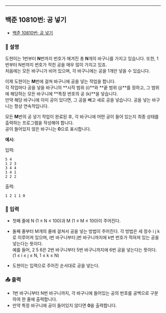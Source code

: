 ---

## 백준 10810번: 공 넣기

- [백준 10810번: 공 넣기](https://www.acmicpc.net/problem/10810)

### 📖 설명

도현이는 1번부터 **N**번까지 번호가 매겨진 총 **N**개의 바구니를 가지고 있습니다. 또한, 1번부터 N번까지 번호가 적힌 공을 매우 많이 가지고 있죠. <br>
처음에는 모든 바구니가 비어 있으며, 각 바구니에는 공을 1개만 넣을 수 있습니다.

이제 도현이는 **M**번에 걸쳐 바구니에 공을 넣는 작업을 합니다. <br>
각 작업마다 공을 넣을 바구니의 \*\*시작 범위 (i)\*\*와 \*\*끝 범위 (j)\*\*를 정하고, 그 범위에 해당하는 모든 바구니에 \*\*특정 번호의 공 (k)\*\*을 넣습니다. <br>
만약 해당 바구니에 이미 공이 있다면, 그 공을 빼고 새로 공을 넣습니다. 공을 넣는 바구니는 항상 연속적입니다.

모든 **M**번의 공 넣기 작업이 완료된 후, 각 바구니에 어떤 공이 들어 있는지 최종 상태를 출력하는 프로그램을 작성해야 합니다. <br>
공이 들어있지 않은 바구니는 **0**으로 표시합니다.

**예시:**

입력:

```
5 4
1 2 3
3 4 4
1 4 1
2 2 2
```

출력:

```
1 2 1 1 0
```

### 📝 입력

- 첫째 줄에 N (1 ≤ N ≤ 100)과 M (1 ≤ M ≤ 100)이 주어진다.

- 둘째 줄부터 M개의 줄에 걸쳐서 공을 넣는 방법이 주어진다. 각 방법은 세 정수 i j k로 이루어져 있으며, i번 바구니부터 j번 바구니까지에 k번 번호가 적혀져 있는 공을 넣는다는 뜻이다. <br>
  예를 들어, 2 5 6은 2번 바구니부터 5번 바구니까지에 6번 공을 넣는다는 뜻이다. (1 ≤ i ≤ j ≤ N, 1 ≤ k ≤ N)

- 도현이는 입력으로 주어진 순서대로 공을 넣는다.

### 📤 출력

- 1번 바구니부터 N번 바구니까지, 각 바구니에 들어있는 공의 번호를 공백으로 구분하여 한 줄에 출력합니다. <br>
- 만약 특정 바구니에 공이 들어있지 않다면 **0**을 출력합니다.
